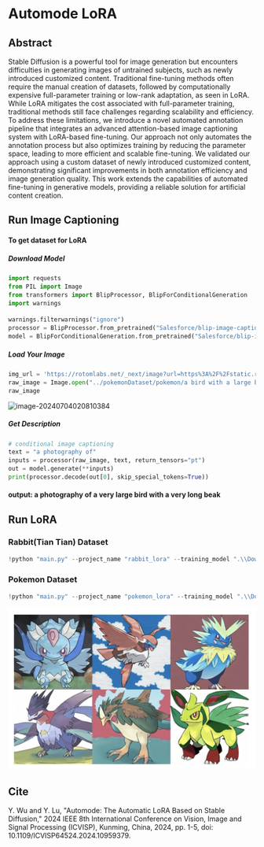 # Automode LoRA


## Abstract

Stable Diffusion is a powerful tool for image generation but encounters difficulties in generating images of untrained subjects, such as newly introduced customized content. Traditional fine-tuning methods often require the manual creation of datasets, followed by computationally expensive full-parameter training or low-rank adaptation, as seen in LoRA. While LoRA mitigates the cost associated with full-parameter training, traditional methods still face challenges regarding scalability and efficiency. To address these limitations, we introduce a novel automated annotation pipeline that integrates an advanced attention-based image captioning system with LoRA-based fine-tuning. Our approach not only automates the annotation process but also optimizes training by reducing the parameter space, leading to more efficient and scalable fine-tuning. We validated our approach using a custom dataset of newly introduced customized content, demonstrating significant improvements in both annotation efficiency and image generation quality. This work extends the capabilities of automated fine-tuning in generative models, providing a reliable solution for artificial content creation.

## Run Image Captioning

#### To get dataset for LoRA

##### Download Model

```python
import requests
from PIL import Image
from transformers import BlipProcessor, BlipForConditionalGeneration
import warnings

warnings.filterwarnings("ignore")
processor = BlipProcessor.from_pretrained("Salesforce/blip-image-captioning-large")
model = BlipForConditionalGeneration.from_pretrained("Salesforce/blip-image-captioning-large")
```


##### Load Your Image
```python
img_url = 'https://rotomlabs.net/_next/image?url=https%3A%2F%2Fstatic.rotomlabs.net%2Fimages%2Fofficial-artwork%2F0630-mandibuzz.webp&w=750&q=75'
raw_image = Image.open("../pokemonDataset/pokemon/a bird with a large beak and a large beak.jpg").convert('RGB')
raw_image

```

<img src="https://rotomlabs.net/_next/image?url=https%3A%2F%2Fstatic.rotomlabs.net%2Fimages%2Fofficial-artwork%2F0630-mandibuzz.webp&w=750&q=75" width="300" alt="image-20240704020810384">

##### Get Description

```python
# conditional image captioning
text = "a photography of"
inputs = processor(raw_image, text, return_tensors="pt")
out = model.generate(**inputs)
print(processor.decode(out[0], skip_special_tokens=True))
```

#### output: a photography of a very large bird with a very long beak



## Run LoRA

### Rabbit(Tian Tian) Dataset

```python
!python "main.py" --project_name "rabbit_lora" --training_model ".\\Downloads\\sd-v1-4.ckpt" --regularization_images ".\Dreambooth-Stable-Diffusion-main\\image\\regularization\\regularization_rabbit" --training_images ".\\Dreambooth-Stable-Diffusion-main\\image\\samples\\rabbit" --max_training_steps 2000 --class_word "rabbit" --token "tiantian" --flip_p 0 --learning_rate 1.0e-06 --save_every_x_steps 500
```



### Pokemon Dataset

```python
!python "main.py" --project_name "pokemon_lora" --training_model ".\\Downloads\\sd-v1-4.ckpt" --regularization_images ".\Dreambooth-Stable-Diffusion-main\\image\\regularization\\regularization_pokemon" --training_images ".\\Dreambooth-Stable-Diffusion-main\\image\\samples\\pokemon" --max_training_steps 2000 --class_word "pokemon" --token "pokemon" --flip_p 0 --learning_rate 1.0e-06 --save_every_x_steps 500
```

![1](./1.jpg)

## Cite

Y. Wu and Y. Lu, "Automode: The Automatic LoRA Based on Stable Diffusion," 2024 IEEE 8th International Conference on Vision, Image and Signal Processing (ICVISP), Kunming, China, 2024, pp. 1-5, doi: 10.1109/ICVISP64524.2024.10959379. 


